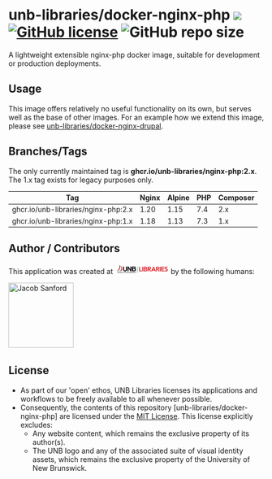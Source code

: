 # unb-libraries/docker-nginx-php  [![](https://github.com/unb-libraries/docker-nginx-php/workflows/build-test-deploy/badge.svg?branch=2.x)](https://github.com/unb-libraries/docker-nginx-php/actions?query=workflow%3Abuild-test-deploy) [![GitHub license](https://img.shields.io/github/license/unb-libraries/docker-nginx-php)](https://github.com/unb-libraries/lib.unb.ca/blob/prod/LICENSE) ![GitHub repo size](https://img.shields.io/github/repo-size/unb-libraries/docker-nginx-php?label=lean%20repo%20size)
A lightweight extensible nginx-php docker image, suitable for development or production deployments.

## Usage
This image offers relatively no useful functionality on its own, but serves well as the base of other images. For an example how we extend this image, please see [unb-libraries/docker-nginx-drupal](https://github.com/unb-libraries/docker-drupal).

## Branches/Tags
The only currently maintained tag is **ghcr.io/unb-libraries/nginx-php:2.x**. The 1.x tag exists for legacy purposes only.

|                  Tag                   | Nginx | Alpine | PHP | Composer |
|:--------------------------------------:|-------|--------|-----|----------|
|  ghcr.io/unb-libraries/nginx-php:2.x   | 1.20  | 1.15   | 7.4 | 2.x      |
|  ghcr.io/unb-libraries/nginx-php:1.x   | 1.18  | 1.13   | 7.3 | 1.x      |

## Author / Contributors
This application was created at [![UNB Libraries](https://github.com/unb-libraries/assets/raw/master/unblibbadge.png "UNB Libraries")](https://lib.unb.ca) by the following humans:

<a href="https://github.com/JacobSanford"><img src="https://avatars.githubusercontent.com/u/244894?v=3" title="Jacob Sanford" width="128" height="128"></a>

## License
- As part of our 'open' ethos, UNB Libraries licenses its applications and workflows to be freely available to all whenever possible.
- Consequently, the contents of this repository [unb-libraries/docker-nginx-php] are licensed under the [MIT License](http://opensource.org/licenses/mit-license.html). This license explicitly excludes:
  - Any website content, which remains the exclusive property of its author(s).
  - The UNB logo and any of the associated suite of visual identity assets, which remains the exclusive property of the University of New Brunswick.
